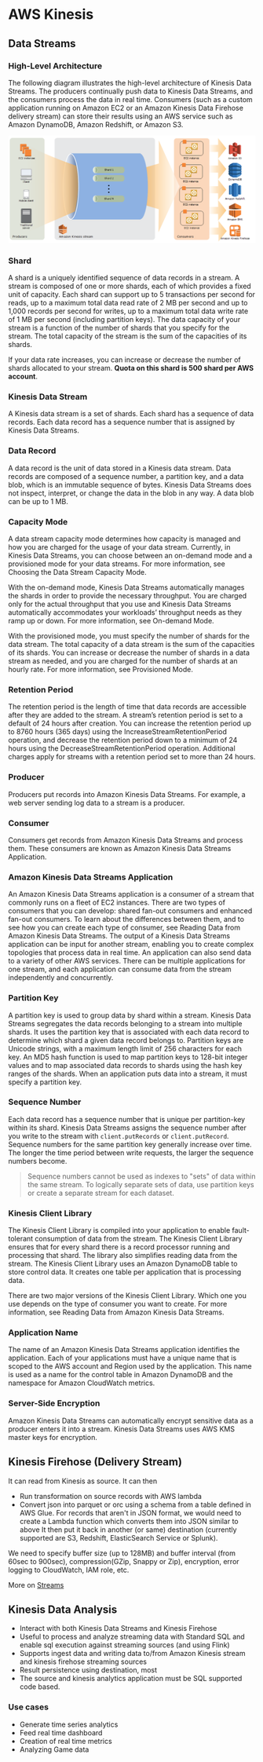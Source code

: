 # AWS Kinesis

## Data Streams

### High-Level Architecture

The following diagram illustrates the high-level architecture of Kinesis Data Streams. The producers continually push data to Kinesis Data Streams, and the consumers process the data in real time. Consumers (such as a custom application running on Amazon EC2 or an Amazon Kinesis Data Firehose delivery stream) can store their results using an AWS service such as Amazon DynamoDB, Amazon Redshift, or Amazon S3.

![High level Architecture](../images/Kinesis-High-Level-Architecture.png)

### Shard

A shard is a uniquely identified sequence of data records in a stream. A stream is composed of one or more shards, each of which provides a fixed unit of capacity. Each shard can support up to 5 transactions per second for reads, up to a maximum total data read rate of 2 MB per second and up to 1,000 records per second for writes, up to a maximum total data write rate of 1 MB per second (including partition keys). The data capacity of your stream is a function of the number of shards that you specify for the stream. The total capacity of the stream is the sum of the capacities of its shards.

If your data rate increases, you can increase or decrease the number of shards allocated to your stream. **Quota on this shard is 500 shard per AWS account**.

### Kinesis Data Stream

A Kinesis data stream is a set of shards. Each shard has a sequence of data records. Each data record has a sequence number that is assigned by Kinesis Data Streams.

### Data Record

A data record is the unit of data stored in a Kinesis data stream. Data records are composed of a sequence number, a partition key, and a data blob, which is an immutable sequence of bytes. Kinesis Data Streams does not inspect, interpret, or change the data in the blob in any way. A data blob can be up to 1 MB.

### Capacity Mode

A data stream capacity mode determines how capacity is managed and how you are charged for the usage of your data stream. Currently, in Kinesis Data Streams, you can choose between an on-demand mode and a provisioned mode for your data streams. For more information, see Choosing the Data Stream Capacity Mode.

With the on-demand mode, Kinesis Data Streams automatically manages the shards in order to provide the necessary throughput. You are charged only for the actual throughput that you use and Kinesis Data Streams automatically accommodates your workloads’ throughput needs as they ramp up or down. For more information, see On-demand Mode.

With the provisioned mode, you must specify the number of shards for the data stream. The total capacity of a data stream is the sum of the capacities of its shards. You can increase or decrease the number of shards in a data stream as needed, and you are charged for the number of shards at an hourly rate. For more information, see Provisioned Mode.

### Retention Period

The retention period is the length of time that data records are accessible after they are added to the stream. A stream’s retention period is set to a default of 24 hours after creation. You can increase the retention period up to 8760 hours (365 days) using the IncreaseStreamRetentionPeriod operation, and decrease the retention period down to a minimum of 24 hours using the DecreaseStreamRetentionPeriod operation. Additional charges apply for streams with a retention period set to more than 24 hours.

### Producer

Producers put records into Amazon Kinesis Data Streams. For example, a web server sending log data to a stream is a producer.

### Consumer

Consumers get records from Amazon Kinesis Data Streams and process them. These consumers are known as Amazon Kinesis Data Streams Application.

### Amazon Kinesis Data Streams Application

An Amazon Kinesis Data Streams application is a consumer of a stream that commonly runs on a fleet of EC2 instances.
There are two types of consumers that you can develop: shared fan-out consumers and enhanced fan-out consumers. To learn about the differences between them, and to see how you can create each type of consumer, see Reading Data from Amazon Kinesis Data Streams.
The output of a Kinesis Data Streams application can be input for another stream, enabling you to create complex topologies that process data in real time. An application can also send data to a variety of other AWS services. There can be multiple applications for one stream, and each application can consume data from the stream independently and concurrently.

### Partition Key

A partition key is used to group data by shard within a stream. Kinesis Data Streams segregates the data records belonging to a stream into multiple shards. It uses the partition key that is associated with each data record to determine which shard a given data record belongs to. Partition keys are Unicode strings, with a maximum length limit of 256 characters for each key. An MD5 hash function is used to map partition keys to 128-bit integer values and to map associated data records to shards using the hash key ranges of the shards. When an application puts data into a stream, it must specify a partition key.

### Sequence Number

Each data record has a sequence number that is unique per partition-key within its shard. Kinesis Data Streams assigns the sequence number after you write to the stream with ```client.putRecords``` or ```client.putRecord```. Sequence numbers for the same partition key generally increase over time. The longer the time period between write requests, the larger the sequence numbers become.

> Sequence numbers cannot be used as indexes to "sets" of data within the same stream. To logically separate sets of data, use partition keys or create a separate stream for each dataset.

### Kinesis Client Library

The Kinesis Client Library is compiled into your application to enable fault-tolerant consumption of data from the stream. The Kinesis Client Library ensures that for every shard there is a record processor running and processing that shard. The library also simplifies reading data from the stream. The Kinesis Client Library uses an Amazon DynamoDB table to store control data. It creates one table per application that is processing data.

There are two major versions of the Kinesis Client Library. Which one you use depends on the type of consumer you want to create. For more information, see Reading Data from Amazon Kinesis Data Streams.

### Application Name

The name of an Amazon Kinesis Data Streams application identifies the application. Each of your applications must have a unique name that is scoped to the AWS account and Region used by the application. This name is used as a name for the control table in Amazon DynamoDB and the namespace for Amazon CloudWatch metrics.

### Server-Side Encryption

Amazon Kinesis Data Streams can automatically encrypt sensitive data as a producer enters it into a stream. Kinesis Data Streams uses AWS KMS master keys for encryption.

## Kinesis Firehose (Delivery Stream)

It can read from Kinesis as source. It can then

* Run transformation on source records with AWS lambda
* Convert json into parquet or orc using a schema from a table defined in AWS Glue. For records that aren't in JSON format, we would need to create a Lambda function which converts them into JSON similar to above
It then put it back in another (or same) destination (currently supported are S3, Redshift, ElasticSearch Service or Splunk).

We need to specify buffer size (up to 128MB) and buffer interval (from 60sec to 900sec), compression(GZip, Snappy or Zip), encryption, error logging to CloudWatch, IAM role, etc.

More on [Streams](https://docs.aws.amazon.com/streams/latest/dev/introduction.html)

## Kinesis Data Analysis

* Interact with both Kinesis Data Streams and Kinesis Firehose
* Useful to process and analyze streaming data with Standard SQL and enable sql execution against streaming sources (and using Flink)
* Supports ingest data and writing data to/from Amazon Kinesis stream and kinesis firehose streaming sources
* Result persistence using destination, most 
* The source and kinesis analytics application must be SQL supported code based.

### Use cases

* Generate time series analytics
* Feed real time dashboard
* Creation of real time metrics
* Analyzing Game data
